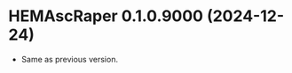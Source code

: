 <!-- NEWS.md is maintained by https://cynkra.github.io/fledge, do not edit -->

# HEMAscRaper 0.1.0.9000 (2024-12-24)

- Same as previous version.


